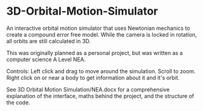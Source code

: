 # 3D-Orbital-Motion-Simulator
An interactive orbital motion simulator that uses Newtonian mechanics to create a compound error free model. While the camera is locked in rotation, all orbits are still calculated in 3D.

This was originally planned as a personal project, but was written as a computer science A Level NEA.

Controls:
Left click and drag to move around the simulation.
Scroll to zoom.
Right click on or near a body to get information about it and it's orbit.

See 3D Orbital Motion Simulation/NEA.docx for a comprehensive explanation of the interface, maths behind the project, and the structure of the code.
